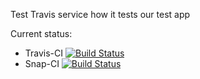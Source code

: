Test Travis service how it tests our test app

Current status:
* Travis-CI [![Build Status](https://travis-ci.org/theghostbel/travis-mocha.svg?branch=master)](https://travis-ci.org/theghostbel/travis-mocha)
* Snap-CI [![Build Status](https://snap-ci.com/theghostbel/travis-mocha/branch/master/build_image)](https://snap-ci.com/theghostbel/travis-mocha/branch/master)
